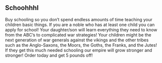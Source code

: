 ## Schoohhhl
Buy schooling so you don’t spend endless amounts of time teaching your children basic things. If you are a noble who has at least one child you can apply for school! Your daughter/son will learn everything they need to know from the ABC’s to complicated war strategies! Your children might be the next generation of war generals against the vikings and the other tribes such as the Anglo-Saxons, the Moors, the Goths, the Franks, and the Jutes! If they get this much needed schooling our empire will grow stronger and stronger! Order today and get 5 pounds off! 

